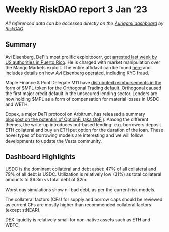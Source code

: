 # Weekly RiskDAO report 3 Jan ‘23
*All referenced data can be accessed directly on the [Aurigami dashboard](https://aurigami.riskdao.org/#system-status) by [RiskDAO](https://riskdao.org).*

## Summary

Avi Eisenberg, DeFi’s most prolific exploitooorr, got [arrested last week by US authorities in Puerto Rico](https://twitter.com/CoinDesk/status/1607875275227807747?s=20&t=-vZnjFCOzy9sUUpANua92w). He is charged with market manipulation over the Mango Markets exploit. The entire affidavit can be found [here](https://storage.courtlistener.com/recap/gov.uscourts.nysd.591629/gov.uscourts.nysd.591629.1.0.pdf) and includes details on how Avi Eisenberg operated, including KYC fraud. 

Maple Finance & Pool Delegate M11 have [distributed reimbursements in the form of $MPL token for the Orthogonal Trading default](https://twitter.com/m11credit/status/1606314452797648898?s=46&t=3s1erLeiZrwlj6HYik3Z0g). Orthogonal caused the first major credit default in the unsecured lending sector. Lenders are now holding $MPL as a form of compensation for material losses in USDC and WETH. 

Dopex, a major DeFi protocol on Arbitrum, has released a summary [blogpost on the potential of OptionFi (aka OpFi)](https://medium.com/@tztokchad/options-options-options-8adfe1eecb8c). Among the different themes, the write-up introduces put-based lending: e.g. borrowers deposit ETH collateral and buy an ETH put option for the duration of the loan. These novel types of borrowing models are interesting and we will follow developments to update the Vesta community.


## Dashboard Highlights

USDC is the dominant collateral and debt asset: 47% of all collateral and 79% of all debt is USDC. Utilization is relatively low (31%) as total collateral amounts to $6.3m vs total debt of $2m.

Worst day simulations show nil bad debt, as per the current risk models.

The collateral factors (CFs) for supply and borrow caps should be reviewed as current CFs are mostly higher than recommended collateral factors (except stNEAR).

DEX liquidity is relatively small for non-native assets such as ETH and WBTC.


